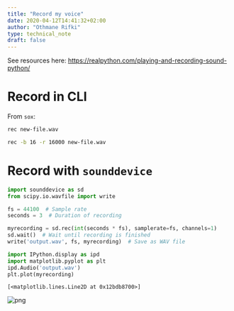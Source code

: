 ```yaml
---
title: "Record my voice"
date: 2020-04-12T14:41:32+02:00
author: "Othmane Rifki"
type: technical_note
draft: false
---
```

See resources here: https://realpython.com/playing-and-recording-sound-python/

# Record in CLI
From `sox`: 
``` bash 
rec new-file.wav

rec -b 16 -r 16000 new-file.wav
```

# Record with `sounddevice`


```python
import sounddevice as sd
from scipy.io.wavfile import write

fs = 44100  # Sample rate
seconds = 3  # Duration of recording

myrecording = sd.rec(int(seconds * fs), samplerate=fs, channels=1)
sd.wait()  # Wait until recording is finished
write('output.wav', fs, myrecording)  # Save as WAV file 

```


```python
import IPython.display as ipd
import matplotlib.pyplot as plt
ipd.Audio('output.wav')
plt.plot(myrecording)
```




    [<matplotlib.lines.Line2D at 0x12bdb8700>]




![png](record_sound_5_1.png)

